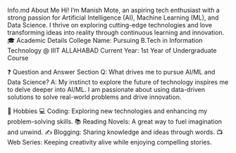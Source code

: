 Info.md
About Me
Hi! I’m Manish Mote, an aspiring tech enthusiast with a strong passion for Artificial Intelligence (AI), Machine Learning (ML), and Data Science.
I thrive on exploring cutting-edge technologies and love transforming ideas into reality through continuous learning and innovation.
🎓 Academic Details
College Name: Pursuing B.Tech in Information Technology @ IIIT ALLAHABAD
Current Year: 1st Year of Undergraduate Course

❓ Question and Answer Section
Q: What drives me to pursue AI/ML and Data Science?
A: My instinct to explore the future of technology inspires me to delve deeper into AI/ML. I am passionate about using data-driven solutions to solve real-world problems and drive innovation.

🌟 Hobbies
💻 Coding: Exploring new technologies and enhancing my problem-solving skills.
📚 Reading Novels: A great way to fuel imagination and unwind.
✍️ Blogging: Sharing knowledge and ideas through words.
📺 Web Series: Keeping creativity alive while enjoying compelling stories.
